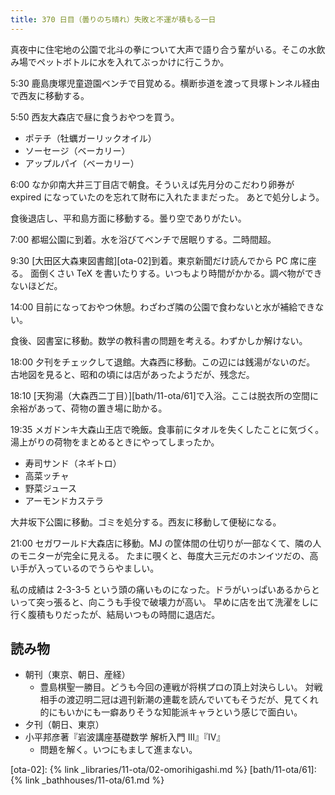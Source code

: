 ```yaml
---
title: 370 日目（曇りのち晴れ）失敗と不運が積もる一日
---
```


真夜中に住宅地の公園で北斗の拳について大声で語り合う輩がいる。そこの水飲み場でペットボトルに水を入れてぶっかけに行こうか。

5:30 鹿島庚塚児童遊園ベンチで目覚める。横断歩道を渡って貝塚トンネル経由で西友に移動する。

5:50 西友大森店で昼に食うおやつを買う。

* ポテチ（牡蠣ガーリックオイル）
* ソーセージ（ベーカリー）
* アップルパイ（ベーカリー）

6:00 なか卯南大井三丁目店で朝食。そういえば先月分のこだわり卵券が expired になっていたのを忘れて財布に入れたままだった。
あとで処分しよう。

食後退店し、平和島方面に移動する。曇り空でありがたい。

7:00 都堀公園に到着。水を浴びてベンチで居眠りする。二時間超。

9:30 [大田区大森東図書館][ota-02]到着。東京新聞だけ読んでから PC 席に座る。
面倒くさい TeX を書いたりする。いつもより時間がかかる。調べ物ができないほどだ。

14:00 目前になっておやつ休憩。わざわざ隣の公園で食わないと水が補給できない。

食後、図書室に移動。数学の教科書の問題を考える。わずかしか解けない。

18:00 夕刊をチェックして退館。大森西に移動。この辺には銭湯がないのだ。
古地図を見ると、昭和の頃には店があったようだが、残念だ。

18:10 [天狗湯（大森西二丁目）][bath/11-ota/61]で入浴。ここは脱衣所の空間に余裕があって、荷物の置き場に助かる。

19:35 メガドンキ大森山王店で晩飯。食事前にタオルを失くしたことに気づく。湯上がりの荷物をまとめるときにやってしまったか。

* 寿司サンド（ネギトロ）
* 高菜ッチャ
* 野菜ジュース
* アーモンドカステラ

大井坂下公園に移動。ゴミを処分する。西友に移動して便秘になる。

21:00 セガワールド大森店に移動。MJ の筐体間の仕切りが一部なくて、隣の人のモニターが完全に見える。
たまに覗くと、毎度大三元だのホンイツだの、高い手が入っているのでうらやましい。

私の成績は 2-3-3-5 という頭の痛いものになった。ドラがいっぱいあるからといって突っ張ると、向こうも手役で破壊力が高い。
早めに店を出て洗濯をしに行く腹積もりだったが、結局いつもの時間に退店だ。

## 読み物

* 朝刊（東京、朝日、産経）
  * 豊島棋聖一勝目。どうも今回の連戦が将棋プロの頂上対決らしい。
    対戦相手の渡辺明二冠は週刊新潮の連載を読んでいてもそうだが、見てくれ的にもいかにも一癖ありそうな知能派キャラという感じで面白い。
* 夕刊（朝日、東京）
* 小平邦彦著『岩波講座基礎数学 解析入門 III』『IV』
  * 問題を解く。いつにもまして進まない。

[ota-02]: {% link _libraries/11-ota/02-omorihigashi.md %}
[bath/11-ota/61]: {% link _bathhouses/11-ota/61.md %}
